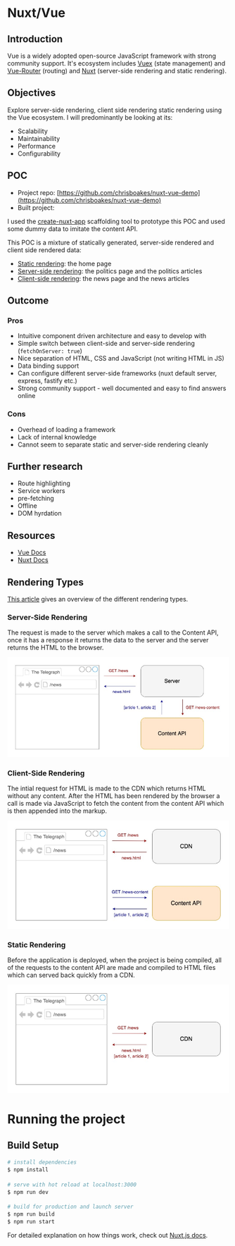 # Nuxt/Vue

## Introduction

Vue is a widely adopted open-source JavaScript framework with strong community support. It's ecosystem includes [Vuex](https://vuex.vuejs.org/) (state management) and [Vue-Router](https://router.vuejs.org/) (routing) and [Nuxt](https://nuxtjs.org/) (server-side rendering and static rendering).

## Objectives

Explore server-side rendering, client side rendering static rendering using the Vue ecosystem. I will predominantly be looking at its:

- Scalability
- Maintainability
- Performance
- Configurability

## POC

- Project repo: [https://github.com/chrisboakes/nuxt-vue-demo](https://github.com/chrisboakes/nuxt-vue-demo)
- Built project: 

I used the [create-nuxt-app](https://github.com/nuxt/create-nuxt-app) scaffolding tool to prototype this POC and used some dummy data to imitate the content API.

This POC is a mixture of statically generated, server-side rendered and client side rendered data:

- [Static rendering](#Static-Rendering): the home page
- [Server-side rendering](#Server-Side-Rendering): the politics page and the politics articles
- [Client-side rendering](#Client-Side-Rendering): the news page and the news articles

## Outcome

### Pros

- Intuitive component driven architecture and easy to develop with
- Simple switch between client-side and server-side rendering (`fetchOnServer: true`)
- Nice separation of HTML, CSS and JavaScript (not writing HTML in JS)
- Data binding support
- Can configure different server-side frameworks (nuxt default server, express, fastify etc.)
- Strong community support - well documented and easy to find answers online

### Cons

- Overhead of loading a framework
- Lack of internal knowledge
- Cannot seem to separate static and server-side rendering cleanly

## Further research

- Route highlighting 
- Service workers
- pre-fetching
- Offline
- DOM hyrdation

## Resources

- [Vue Docs](https://vuejs.org/v2/guide/)
- [Nuxt Docs](https://nuxtjs.org/)

## Rendering Types

[This article](https://developers.google.com/web/updates/2019/02/rendering-on-the-web) gives an overview of the different rendering types.

### Server-Side Rendering

The request is made to the server which makes a call to the Content API, once it has a response it returns the data to the server and the server returns the HTML to the browser.

![SSR](./readme/ssr.jpg)

### Client-Side Rendering

The intial request for HTML is made to the CDN which returns HTML without any content. After the HTML has been rendered by the browser a call is made via JavaScript to fetch the content from the content API which is then appended into the markup.

![CSR](./readme/csr.jpg)

### Static Rendering

Before the application is deployed, when the project is being compiled, all of the requests to the content API are made and compiled to HTML files which can served back quickly from a CDN.

![Static](./readme/static.jpg)

# Running the project

## Build Setup

```bash
# install dependencies
$ npm install

# serve with hot reload at localhost:3000
$ npm run dev

# build for production and launch server
$ npm run build
$ npm run start
```

For detailed explanation on how things work, check out [Nuxt.js docs](https://nuxtjs.org).
